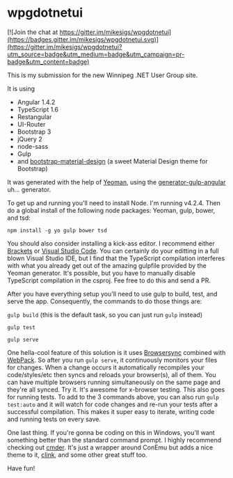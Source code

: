 # wpgdotnetui

[![Join the chat at https://gitter.im/mikesigs/wpgdotnetui](https://badges.gitter.im/mikesigs/wpgdotnetui.svg)](https://gitter.im/mikesigs/wpgdotnetui?utm_source=badge&utm_medium=badge&utm_campaign=pr-badge&utm_content=badge)

This is my submission for the new Winnipeg .NET User Group site.

It is using 
- Angular 1.4.2
- TypeScript 1.6
- Restangular
- UI-Router
- Bootstrap 3
- jQuery 2
- node-sass
- Gulp
- and [bootstrap-material-design](http://fezvrasta.github.io/bootstrap-material-design) (a sweet Material Design theme for Bootstrap)

It was generated with the help of [Yeoman](http://yeoman.io/), using the [generator-gulp-angular](https://github.com/Swiip/generator-gulp-angular) uh... generator.

To get up and running you'll need to install Node. I'm running v4.2.4. 
Then do a global install of the following node packages: Yeoman, gulp, bower, and tsd:

`npm install -g yo gulp bower tsd`

You should also consider installing a kick-ass editor. I recommend either [Brackets](http://brackets.io/) or [Visual Studio Code](https://code.visualstudio.com/). You can certainly do your editting in a full blown Visual Studio IDE, but I find that the TypeScript compilation interferes with what you already get out of the amazing gulpfile provided by the Yeoman generator. It's possible, but you have to manually disable TypeScript compilation in the csproj. Fee free to do this and send a PR.

After you have everything setup you'll need to use gulp to build, test, and serve the app. Consequently, the commands to do those things are:

`gulp build` (this is the default task, so you can just run `gulp` instead)

`gulp test`

`gulp serve`

One hella-cool feature of this solution is it uses [Browsersync](https://www.browsersync.io/) combined with [WebPack](https://webpack.github.io/). So after you run `gulp serve`, it continuously monitors your files for changes. When a change occurs it automatically recompiles your code/styles/etc then syncs and reloads your browser(s), all of them. You can have multiple browsers running simultaneously on the same page and they're all synced. Try it. It's awesome for x-browser testing. This also goes for running tests. To add to the 3 commands above, you can also run `gulp test:auto` and it will watch for code changes and re-run your tests after a successful compilation. This makes it super easy to iterate, writing code and running tests on every save.

One last thing. If you're gonna be coding on this in Windows, you'll want something better than the standard command prompt. I highly recommend checking out [cmder](http://cmder.net/). It's just a wrapper around ConEmu but adds a nice theme to it, [clink](https://mridgers.github.io/clink/), and some other great stuff too.

Have fun!
